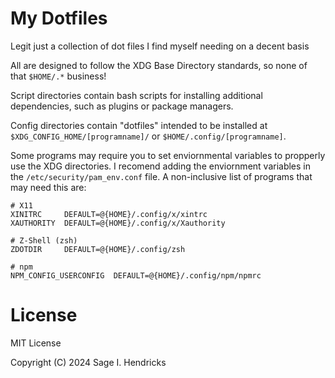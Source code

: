 
# My Dotfiles

Legit just a collection of dot files I find myself needing on a decent basis

All are designed to follow the XDG Base Directory standards, so none of that
`$HOME/.*` business!

Script directories contain bash scripts for installing additional dependencies,
such as plugins or package managers.

Config directories contain "dotfiles" intended to be installed at
`$XDG_CONFIG_HOME/[programname]/` or `$HOME/.config/[programname]`.

Some programs may require you to set enviornmental variables to propperly use
the XDG directories. I recomend adding the enviornment variables in the
`/etc/security/pam_env.conf` file. A non-inclusive list of programs that may
need this are:

``` text
# X11
XINITRC     DEFAULT=@{HOME}/.config/x/xintrc
XAUTHORITY  DEFAULT=@{HOME}/.config/x/Xauthority

# Z-Shell (zsh)
ZDOTDIR     DEFAULT=@{HOME}/.config/zsh

# npm
NPM_CONFIG_USERCONFIG  DEFAULT=@{HOME}/.config/npm/npmrc
```

# License

MIT License

Copyright (C) 2024 Sage I. Hendricks
